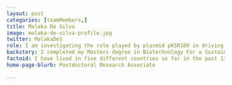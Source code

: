 ```yaml
---
layout: post
categories: [teamMembers,]
title: Malaka De Silva
image: malaka-de-silva-profile.jpg
twitter: MalakaDeS
role: I am investigating the role played by plasmid pKSR100 in driving Shigella epidemics. I am also working on deciphering plasmid dynamics of pKSR100 between different Shigella species as well as other enteric bacteria.
backstory: I completed my Masters degree in Biotechnology For a Sustainable Future from the University of East Anglia in 2011. My dissertation focused on the effect of environmental factors such as salinity, temperature and other stresses on the production of dimethylsulfoniopropionate by dinoflagellate marine plankton Crypthecodinium cohnii and Symbiodinium microadriaticum. After that, I started my PhD in Microbiology at the University of Manitoba in Canada investigating the environmental determinants of antibiotic susceptibility and virulence of the opportunistic pathogen Acinetobacter baumannii mainly focusing on Two Component Systems of A. baumannii. In 2019, I joined the research group led by Dr. Kate Baker as a post doctoral research assistant. 
factoid: I have lived in five different countries so far in the past 13 years and loved experiencing different cultures and lifestyles.
home-page-blurb: Postdoctoral Research Associate

---
```

